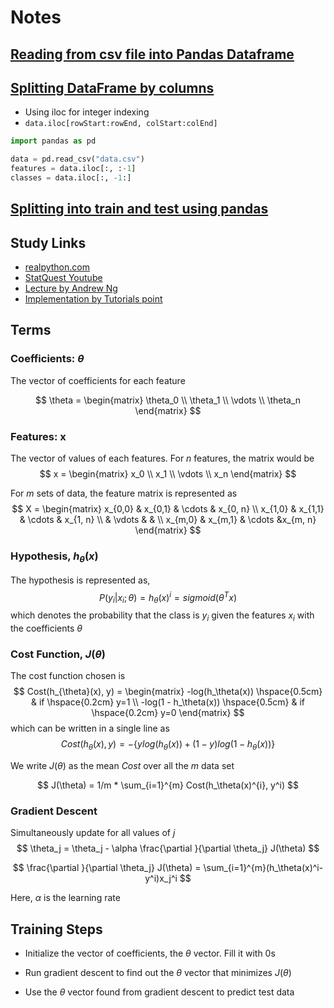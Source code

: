 # Notes

## [Reading from csv file into Pandas Dataframe](https://pandas.pydata.org/docs/getting_started/intro_tutorials/02_read_write.html)

## [Splitting DataFrame by columns](https://www.activestate.com/resources/quick-reads/how-to-access-a-column-in-a-dataframe-using-pandas/#:~:text=You%20can%20use%20the%20loc,Let's%20see%20how.&text=If%20we%20wanted%20to%20access,in%20order%20to%20retrieve%20it.)

- Using iloc for integer indexing
- ```data.iloc[rowStart:rowEnd, colStart:colEnd]```
```python
import pandas as pd

data = pd.read_csv("data.csv")
features = data.iloc[:, :-1]
classes = data.iloc[:, -1:]
```

## [Splitting into train and test using pandas](https://pub.towardsai.net/3-different-approaches-for-train-test-splitting-of-a-pandas-dataframe-d5e544a5316)

## Study Links

- [realpython.com](https://realpython.com/logistic-regression-python/)
- [StatQuest Youtube](https://www.youtube.com/watch?v=yIYKR4sgzI8&ab_channel=StatQuestwithJoshStarmer)
- [Lecture by Andrew Ng](https://www.youtube.com/watch?v=-la3q9d7AKQ&list=PLNeKWBMsAzboR8vvhnlanxCNr2V7ITuxy&index=1&ab_channel=ArtificialIntelligence-AllinOne)
- [Implementation by Tutorials point](https://tutorialspoint.dev/language/python/understanding-logistic-regression)


## Terms

### Coefficients: $\theta$
The vector of coefficients for each feature

$$
\theta = 
    \begin{matrix}
    \theta_0 \\
    \theta_1 \\
    \vdots \\
    \theta_n
    \end{matrix}
$$

### Features: x
The vector of values of each features. For $n$ features, the matrix would be
$$
x = 
    \begin{matrix}
    x_0 \\
    x_1 \\
    \vdots \\
    x_n
    \end{matrix}
$$

For $m$ sets of data, the feature matrix is represented as
$$
X = 
    \begin{matrix}
    x_{0,0} & x_{0,1} & \cdots & x_{0, n} \\
    x_{1,0} & x_{1,1} & \cdots & x_{1, n} \\
            & \vdots  &        &         \\
    x_{m,0} & x_{m,1} & \cdots &x_{m, n} 
    \end{matrix}
$$


### Hypothesis, $h_\theta(x)$
The hypothesis is represented as,
$$
P(y_i | x_i; \theta) = h_\theta(x)^i = sigmoid(\theta^Tx)
$$
which denotes the probability that the class is $y_i$ given the features $x_i$ with the coefficients $\theta$



### Cost Function, $J(\theta)$
The cost function chosen is 
$$
Cost(h_{\theta}(x), y) = 
            \begin{matrix}
            -log(h_\theta(x)) \hspace{0.5cm}  & if \hspace{0.2cm} y=1 \\
            -log(1 - h_\theta(x)) \hspace{0.5cm} & if \hspace{0.2cm} y=0
            \end{matrix}
$$
which can be written in a single line as
$$
Cost(h_{\theta}(x), y) = - \{ ylog(h_\theta(x)) + (1-y)log(1 - h_\theta(x)) \}
$$

We write $J(\theta)$ as the mean $Cost$ over all the $m$ data set

$$
J(\theta) = 1/m * \sum_{i=1}^{m} Cost(h_\theta(x)^{i}, y^i) 
$$


### Gradient Descent
Simultaneously update for all values of $j$
$$
\theta_j = \theta_j - \alpha \frac{\partial }{\partial \theta_j} J(\theta)
$$

$$
\frac{\partial }{\partial \theta_j} J(\theta) = \sum_{i=1}^{m}(h_\theta(x)^i-y^i)x_j^i
$$

Here, $\alpha$ is the learning rate


## Training Steps
- Initialize the vector of coefficients, the $\theta$ vector. Fill it with 0s

- Run gradient descent to find out the $\theta$ vector that minimizes $J(\theta)$

- Use the $\theta$ vector found from gradient descent to predict test data


